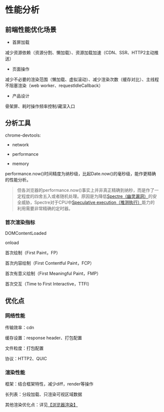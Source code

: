 # 性能分析

## 前端性能优化场景

- 首屏加载

减少资源依赖（资源分割、懒加载）、资源加载加速（CDN、SSR、HTTP2主动推送）

- 页面操作

减少不必要的渲染范围（懒加载、虚拟滚动）、减少渲染次数（缓存对比）、主线程不阻塞渲染（web worker、requestIdleCallback）

- 产品设计

骨架屏、耗时操作频率控制/藏深入口

## 分析工具

chrome-devtools:

- network

- performance

- memory


performance.now()时间精度为纳秒级，比起Date.now()的毫秒级，能作更精确的性能分析。

> 但各浏览器的performance.now()事实上并非真正精确到纳秒，而是作了一定程度的四舍五入或者随机处理。原因是为降低[Spectre（幽灵漏洞）](https://zh.wikipedia.org/wiki/%E5%B9%BD%E7%81%B5%E6%BC%8F%E6%B4%9E)的安全威胁，Spectre对于CPU中[Speculative execution（推测执行）](https://zh.wikipedia.org/wiki/%E6%8E%A8%E6%B5%8B%E6%89%A7%E8%A1%8C)能力的利用需要非常精确的定时器。

### 首次渲染指标

DOMContentLoaded

onload

首次绘制（First Paint，FP）

首次内容绘制（First Contentful Paint，FCP）

首次有意义绘制（First Meaningful Paint，FMP）

首次交互（Time to First Interactive，TTFI）

## 优化点

### 网络性能

传输效率：cdn

缓存设置：response header、打包配置

文件粒度：打包配置

协议：HTTP2、QUIC

### 渲染性能

框架：结合框架特性，减少diff，render等操作

长列表：分段加载、只渲染可视区域数据

其他渲染优化点：详见[【浏览器渲染】](./render.md)


